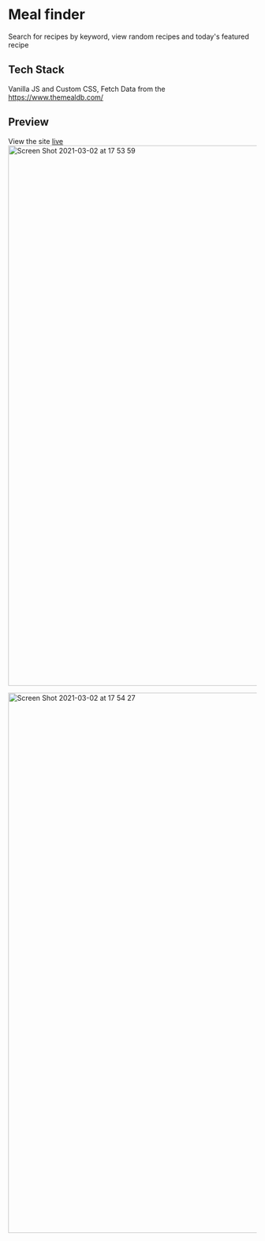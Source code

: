# Meal finder
Search for recipes by keyword, view random recipes and today's featured recipe

## Tech Stack
Vanilla JS and Custom CSS, Fetch Data from the https://www.themealdb.com/
## Preview
View the site [live](https://unruffled-haibt-fa5a1c.netlify.app/)
<img width="1093" alt="Screen Shot 2021-03-02 at 17 53 59" src="https://user-images.githubusercontent.com/55170649/109726875-688cfd00-7b81-11eb-8884-59c9cacfc5f8.png">

<img width="1093" alt="Screen Shot 2021-03-02 at 17 54 27" src="https://user-images.githubusercontent.com/55170649/109726883-6c208400-7b81-11eb-9b2c-8e2cf1298fb0.png">
